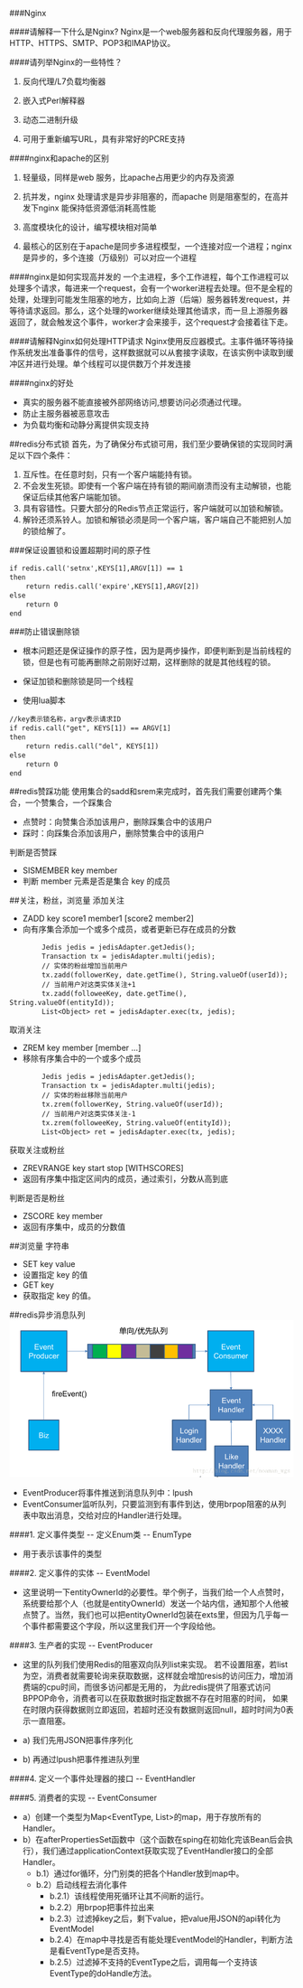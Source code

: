###Nginx

####请解释一下什么是Nginx?
Nginx是一个web服务器和反向代理服务器，用于HTTP、HTTPS、SMTP、POP3和IMAP协议。

####请列举Nginx的一些特性？
1. 反向代理/L7负载均衡器 

2. 嵌入式Perl解释器 

3. 动态二进制升级 

4. 可用于重新编写URL，具有非常好的PCRE支持

####nginx和apache的区别
1. 轻量级，同样是web 服务，比apache占用更少的内存及资源

2. 抗并发，nginx 处理请求是异步非阻塞的，而apache 则是阻塞型的，在高并发下nginx 能保持低资源低消耗高性能

3. 高度模块化的设计，编写模块相对简单 

4. 最核心的区别在于apache是同步多进程模型，一个连接对应一个进程；nginx是异步的，多个连接（万级别）可以对应一个进程

####nginx是如何实现高并发的
一个主进程，多个工作进程，每个工作进程可以处理多个请求，每进来一个request，会有一个worker进程去处理。但不是全程的处理，处理到可能发生阻塞的地方，比如向上游（后端）服务器转发request，并等待请求返回。那么，这个处理的worker继续处理其他请求，而一旦上游服务器返回了，就会触发这个事件，worker才会来接手，这个request才会接着往下走。

####请解释Nginx如何处理HTTP请求
Nginx使用反应器模式。主事件循环等待操作系统发出准备事件的信号，这样数据就可以从套接字读取，在该实例中读取到缓冲区并进行处理。单个线程可以提供数万个并发连接

####nginx的好处
- 真实的服务器不能直接被外部网络访问,想要访问必须通过代理。
- 防止主服务器被恶意攻击
- 为负载均衡和动静分离提供实现支持

##redis分布式锁
首先，为了确保分布式锁可用，我们至少要确保锁的实现同时满足以下四个条件：

1. 互斥性。在任意时刻，只有一个客户端能持有锁。
2. 不会发生死锁。即使有一个客户端在持有锁的期间崩溃而没有主动解锁，也能保证后续其他客户端能加锁。
3. 具有容错性。只要大部分的Redis节点正常运行，客户端就可以加锁和解锁。
4. 解铃还须系铃人。加锁和解锁必须是同一个客户端，客户端自己不能把别人加的锁给解了。

###保证设置锁和设置超期时间的原子性
```$xslt
if redis.call('setnx',KEYS[1],ARGV[1]) == 1 
then  
    return redis.call('expire',KEYS[1],ARGV[2])  
else 
    return 0 
end
```

###防止错误删除锁
- 根本问题还是保证操作的原子性，因为是两步操作，即便判断到是当前线程的锁，但是也有可能再删除之前刚好过期，这样删除的就是其他线程的锁。

- 保证加锁和删除锁是同一个线程
- 使用lua脚本
```$xslt
//key表示锁名称，argv表示请求ID
if redis.call("get", KEYS[1]) == ARGV[1]
then
    return redis.call("del", KEYS[1])
else
    return 0
end
```

##redis赞踩功能
使用集合的sadd和srem来完成时，首先我们需要创建两个集合，一个赞集合，一个踩集合

- 点赞时：向赞集合添加该用户，删除踩集合中的该用户
- 踩时：向踩集合添加该用户，删除赞集合中的该用户

判断是否赞踩
- SISMEMBER key member 
- 判断 member 元素是否是集合 key 的成员

##关注，粉丝，浏览量
添加关注
- ZADD key score1 member1 [score2 member2] 
- 向有序集合添加一个或多个成员，或者更新已存在成员的分数

```$xslt
        Jedis jedis = jedisAdapter.getJedis();
        Transaction tx = jedisAdapter.multi(jedis);
        // 实体的粉丝增加当前用户
        tx.zadd(followerKey, date.getTime(), String.valueOf(userId));
        // 当前用户对这类实体关注+1
        tx.zadd(followeeKey, date.getTime(), String.valueOf(entityId));
        List<Object> ret = jedisAdapter.exec(tx, jedis);
```
取消关注
- ZREM key member [member ...] 
- 移除有序集合中的一个或多个成员

```$xslt
        Jedis jedis = jedisAdapter.getJedis();
        Transaction tx = jedisAdapter.multi(jedis);
        // 实体的粉丝移除当前用户
        tx.zrem(followerKey, String.valueOf(userId));
        // 当前用户对这类实体关注-1
        tx.zrem(followeeKey, String.valueOf(entityId));
        List<Object> ret = jedisAdapter.exec(tx, jedis);
```

获取关注或粉丝
- ZREVRANGE key start stop [WITHSCORES] 
- 返回有序集中指定区间内的成员，通过索引，分数从高到底

判断是否是粉丝
- ZSCORE key member 
- 返回有序集中，成员的分数值

##浏览量
字符串
- SET key value 
- 设置指定 key 的值
- GET key 
- 获取指定 key 的值。

##redis异步消息队列
![](redis异步队列.png)

- EventProducer将事件推送到消息队列中：lpush 
- EventConsumer监听队列，只要监测到有事件到达，使用brpop阻塞的从列表中取出消息，交给对应的Handler进行处理。

####1. 定义事件类型 -- 定义Enum类 -- EnumType

- 用于表示该事件的类型

####2. 定义事件的实体 -- EventModel

- 这里说明一下entityOwnerId的必要性。举个例子，当我们给一个人点赞时，系统要给那个人（也就是entityOwnerId）发送一个站内信，通知那个人他被点赞了。当然，我们也可以把entityOwnerId包装在exts里，但因为几乎每一个事件都需要这个字段，所以这里我们开一个字段给他。

####3. 生产者的实现 -- EventProducer

- 这里的队列我们使用Redis的阻塞双向队列list来实现。
若不设置阻塞，若list为空，消费者就需要轮询来获取数据，这样就会增加resis的访问压力，增加消费端的cpu时间，而很多访问都是无用的，
为此redis提供了阻塞式访问BPPOP命令，消费者可以在获取数据时指定数据不存在时阻塞的时间，
如果在时限内获得数据则立即返回，若超时还没有数据则返回null，超时时间为0表示一直阻塞。

- a) 我们先用JSON把事件序列化
- b) 再通过lpush把事件推进队列里

####4. 定义一个事件处理器的接口 -- EventHandler

####5. 消费者的实现 -- EventConsumer

- a）创建一个类型为Map<EventType, List<EventHandler>>的map，用于存放所有的Handler。
- b）在afterPropertiesSet函数中（这个函数在sping在初始化完该Bean后会执行），我们通过applicationContext获取实现了EventHandler接口的全部Handler。
    - b.1）通过for循环，分门别类的把各个Handler放到map中。
    - b.2）启动线程去消化事件
        - b.2.1）该线程使用死循环让其不间断的运行。
        - b.2.2）用brpop把事件拉出来
        - b.2.3）过滤掉key之后，剩下value，把value用JSON的api转化为EventModel
        - b.2.4）在map中寻找是否有能处理EventModel的Handler，判断方法是看EventType是否支持。
        - b.2.5）过滤掉不支持的EventType之后，调用每一个支持该EventType的doHandle方法。





  
  

